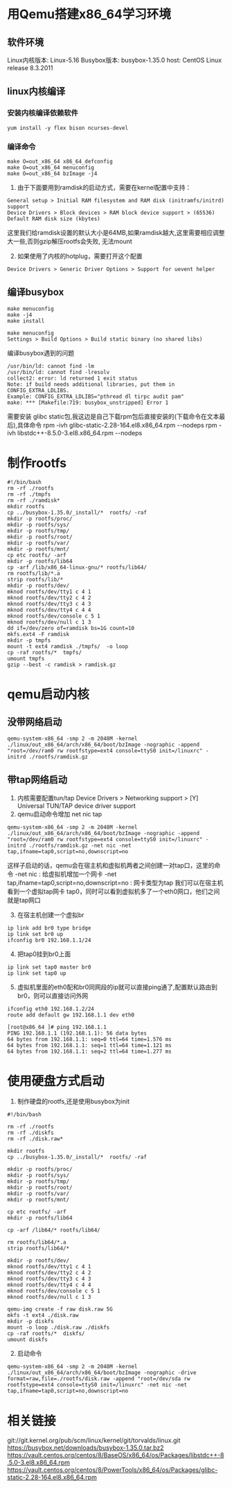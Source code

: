 # 用Qemu搭建x86_64学习环境

## 软件环境
Linux内核版本: Linux-5.16
Busybox版本: busybox-1.35.0
host: CentOS Linux release 8.3.2011

## linux内核编译
### 安装内核编译依赖软件
```
yum install -y flex bison ncurses-devel
```

### 编译命令
```
make O=out_x86_64 x86_64_defconfig
make O=out_x86_64 menuconfig
make O=out_x86_64 bzImage -j4
```

1. 由于下面要用到ramdisk的启动方式，需要在kernel配置中支持：
```
General setup > Initial RAM filesystem and RAM disk (initramfs/initrd) support
Device Drivers > Block devices > RAM block device support > (65536) Default RAM disk size (kbytes)
```
这里我们给ramdisk设置的默认大小是64MB,如果ramdisk越大,这里需要相应调整大一些,否则gzip解压rootfs会失败,
无法mount

2. 如果使用了内核的hotplug，需要打开这个配置
```
Device Drivers > Generic Driver Options > Support for uevent helper
```

## 编译busybox
```
make menuconfig
make -j4 
make install
```

```
make menuconfig
Settings > Build Options > Build static binary (no shared libs)   
```
  
编译busybox遇到的问题
```
/usr/bin/ld: cannot find -lm
/usr/bin/ld: cannot find -lresolv
collect2: error: ld returned 1 exit status
Note: if build needs additional libraries, put them in CONFIG_EXTRA_LDLIBS.
Example: CONFIG_EXTRA_LDLIBS="pthread dl tirpc audit pam"
make: *** [Makefile:719: busybox_unstripped] Error 1
```
需要安装 glibc static包,我这边是自己下载rpm包后直接安装的(下载命令在文本最后),具体命令
rpm -ivh glibc-static-2.28-164.el8.x86_64.rpm --nodeps
rpm -ivh libstdc++-8.5.0-3.el8.x86_64.rpm --nodeps

# 制作rootfs
```
#!/bin/bash
rm -rf ./rootfs
rm -rf ./tmpfs
rm -rf ./ramdisk*
mkdir rootfs
cp ../busybox-1.35.0/_install/*  rootfs/ -raf
mkdir -p rootfs/proc/
mkdir -p rootfs/sys/
mkdir -p rootfs/tmp/
mkdir -p rootfs/root/
mkdir -p rootfs/var/
mkdir -p rootfs/mnt/
cp etc rootfs/ -arf
mkdir -p rootfs/lib64
cp -arf /lib/x86_64-linux-gnu/* rootfs/lib64/
rm rootfs/lib/*.a
strip rootfs/lib/*
mkdir -p rootfs/dev/
mknod rootfs/dev/tty1 c 4 1
mknod rootfs/dev/tty2 c 4 2
mknod rootfs/dev/tty3 c 4 3
mknod rootfs/dev/tty4 c 4 4
mknod rootfs/dev/console c 5 1
mknod rootfs/dev/null c 1 3
dd if=/dev/zero of=ramdisk bs=1G count=10
mkfs.ext4 -F ramdisk
mkdir -p tmpfs
mount -t ext4 ramdisk ./tmpfs/  -o loop
cp -raf rootfs/*  tmpfs/
umount tmpfs
gzip --best -c ramdisk > ramdisk.gz
```

# qemu启动内核
## 没带网络启动
```
qemu-system-x86_64 -smp 2 -m 2048M -kernel ./linux/out_x86_64/arch/x86_64/boot/bzImage -nographic -append "root=/dev/ram0 rw rootfstype=ext4 console=ttyS0 init=/linuxrc" -initrd ./rootfs/ramdisk.gz 
```
## 带tap网络启动
1. 内核需要配置tun/tap
Device Drivers > Networking support > [Y] Universal TUN/TAP device driver support
2. qemu启动命令增加 net nic tap
```
qemu-system-x86_64 -smp 2 -m 2048M -kernel ./linux/out_x86_64/arch/x86_64/boot/bzImage -nographic -append "root=/dev/ram0 rw rootfstype=ext4 console=ttyS0 init=/linuxrc" -initrd ./rootfs/ramdisk.gz -net nic -net tap,ifname=tap0,script=no,downscript=no
```
这样子启动的话，qemu会在宿主机和虚拟机两者之间创建一对tap口，这里的命令
-net nic : 给虚拟机增加一个网卡
-net tap,ifname=tap0,script=no,downscript=no : 网卡类型为tap
我们可以在宿主机看到一个虚拟tap网卡 tap0，同时可以看到虚拟机多了一个eth0网口，他们之间就是tap网口

3. 在宿主机创建一个虚拟br
```
ip link add br0 type bridge
ip link set br0 up
ifconfig br0 192.168.1.1/24
```
4. 把tap0挂到br0上面
```
ip link set tap0 master br0
ip link set tap0 up
```
5. 虚拟机里面的eth0配和br0同网段的ip就可以直接ping通了,配置默认路由到 br0，则可以直接访问外网
```
ifconfig eth0 192.168.1.2/24
route add default gw 192.168.1.1 dev eth0

[root@x86_64 ]# ping 192.168.1.1
PING 192.168.1.1 (192.168.1.1): 56 data bytes
64 bytes from 192.168.1.1: seq=0 ttl=64 time=1.576 ms
64 bytes from 192.168.1.1: seq=1 ttl=64 time=1.121 ms
64 bytes from 192.168.1.1: seq=2 ttl=64 time=1.277 ms
```

# 使用硬盘方式启动
1. 制作硬盘的rootfs,还是使用busybox为init
```
#!/bin/bash

rm -rf ./rootfs
rm -rf ./diskfs
rm -rf ./disk.raw*

mkdir rootfs
cp ../busybox-1.35.0/_install/*  rootfs/ -raf

mkdir -p rootfs/proc/
mkdir -p rootfs/sys/
mkdir -p rootfs/tmp/
mkdir -p rootfs/root/
mkdir -p rootfs/var/
mkdir -p rootfs/mnt/

cp etc rootfs/ -arf
mkdir -p rootfs/lib64

cp -arf /lib64/* rootfs/lib64/

rm rootfs/lib64/*.a
strip rootfs/lib64/*

mkdir -p rootfs/dev/
mknod rootfs/dev/tty1 c 4 1
mknod rootfs/dev/tty2 c 4 2
mknod rootfs/dev/tty3 c 4 3
mknod rootfs/dev/tty4 c 4 4
mknod rootfs/dev/console c 5 1
mknod rootfs/dev/null c 1 3

qemu-img create -f raw disk.raw 5G
mkfs -t ext4 ./disk.raw
mkdir -p diskfs
mount -o loop ./disk.raw ./diskfs
cp -raf rootfs/*  diskfs/
umount diskfs
```
2. 启动命令
```
qemu-system-x86_64 -smp 2 -m 2048M -kernel ./linux/out_x86_64/arch/x86_64/boot/bzImage -nographic -drive format=raw,file=./rootfs/disk.raw -append "root=/dev/sda rw rootfstype=ext4 console=ttyS0 init=/linuxrc" -net nic -net tap,ifname=tap0,script=no,downscript=no
```

# 相关链接
git://git.kernel.org/pub/scm/linux/kernel/git/torvalds/linux.git
https://busybox.net/downloads/busybox-1.35.0.tar.bz2
https://vault.centos.org/centos/8/BaseOS/x86_64/os/Packages/libstdc++-8.5.0-3.el8.x86_64.rpm
https://vault.centos.org/centos/8/PowerTools/x86_64/os/Packages/glibc-static-2.28-164.el8.x86_64.rpm
